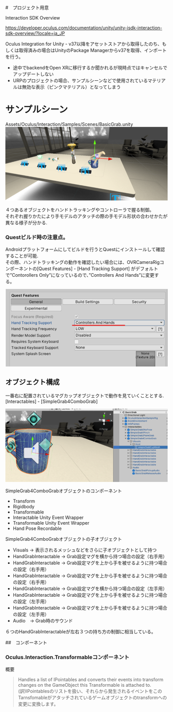 #　プロジェクト用意

Interaction SDK Overview

https://developer.oculus.com/documentation/unity/unity-isdk-interaction-sdk-overview/?locale=ja_JP

Oculus Integration for Unity - v37以降をアセットストアから取得したのち、もしくは取得済みの場合はUnityのPackage Managerからv37を取得、インポートを行う。
- 途中でbackendをOpen XRに移行するか聞かれるが現時点ではキャンセルでアップデートしない
- URPのプロジェクトの場合、サンプルシーンなどで使用されているマテリアルは無効な表示（ピンクマテリアル）となってしまう

# サンプルシーン
Assets/Oculus/Interaction/Samples/Scenes/BasicGrab.unity
![img](image/basic_grab_scene.png)

４つあるオブジェクトをハンドトラッキングやコントローラで握る制御。  
それぞれ握りかたにより手モデルのアタッチの際の手モデル形状の合わせかたが異なる様子が分かる.

### Questビルド時の注意点。
Androidプラットフォームにしてビルドを行うとQuestにインストールして確認することが可能.  
その際、ハンドトラッキングの動作を確認したい場合には、OVRCameraRigコンポーネントの[Quest Features] - [Hand Tracking Support] がデフォルトで”Contorollers Only”になっているので、”Controllers And Hands”に変更する。


![img](image/ovr_camera_rig_hand_tracking_setting.png)

## オブジェクト構成

一番右に配置されているマグカップオブジェクトで動作を見ていくこととする.  
[Interactables] - [SimpleGrab4ComboGrab]

![img](image/grab_object_magcup.png)


SimpleGrab4ComboGrabオブジェクトのコンポーネント
- Transform
- Rigidbody
- Transformable
- Interactable Unity Event Wrapper
- Transformable Unity Event Wrapper
- Hand Pose Recordable

SimpleGrab4ComboGrabオブジェクトの子オブジェクト
- Visuals -> 表示されるメッシュなどをさらに子オブジェクトとして持つ
- HandGrabInteractable -> Grab設定マグを横から持つ場合の設定（右手用）
- HandGrabInteractable -> Grab設定マグを上から手を被せるように持つ場合の設定（右手用）
- HandGrabInteractable -> Grab設定マグを上から手を被せるように持つ場合の設定（右手用）
- HandGrabInteractable -> Grab設定マグを横から持つ場合の設定（左手用）
- HandGrabInteractable -> Grab設定マグを上から手を被せるように持つ場合の設定（左手用）
- HandGrabInteractable -> Grab設定マグを上から手を被せるように持つ場合の設定（左手用）
- Audio　-> Grab時のサウンド

６つのHandGrabInteractableが左右３つの持ち方の制御に相当している。

##　コンポーネント

### Oculus.Interaction.Transformableコンポーネント
概要  
> Handles a list of IPointables and converts their events into transform
> changes on the GameObject this Transformable is attached to.  
(訳)IPointablesのリストを扱い、それらから発生されるイベントをこのTarnsfomableがアタッチされているゲームオブジェクトのtransformへの変更に変換します。


